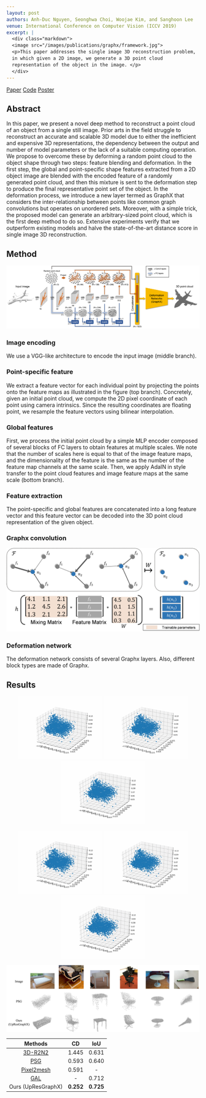 ```yaml
---
layout: post
authors: Anh-Duc Nguyen, Seonghwa Choi, Woojae Kim, and Sanghoon Lee
venue: International Conference on Computer Vision (ICCV 2019)
excerpt: | 
  <div class="markdown">
  <image src="/images/publications/graphx/framework.jpg">
  <p>This paper addresses the single image 3D reconstruction problem, 
  in which given a 2D image, we generate a 3D point cloud 
  representation of the object in the image. </p>
  </div>
---
```

[Paper](/images/publications/graphx/0351.pdf)
[Code](https://github.com/justanhduc/graphx-conv)
[Poster]()

## Abstract

<div class="markdown">
<p>In this paper, we present a novel deep method to reconstruct
a point cloud of an object from a single still image.
Prior arts in the field struggle to reconstruct an accurate
and scalable 3D model due to either the inefficient
and expensive 3D representations, the dependency between
the output and number of model parameters or the lack
of a suitable computing operation. 
We propose to overcome
these by deforming a random point cloud to the object
shape through two steps: feature blending and deformation.
In the first step, the global and point-specific shape
features extracted from a 2D object image are blended with
the encoded feature of a randomly generated point cloud,
and then this mixture is sent to the deformation step to produce
the final representative point set of the object. In the
deformation process, we introduce a new layer termed as
GraphX that considers the inter-relationship between points
like common graph convolutions but operates on unordered
sets. Moreover, with a simple trick, the proposed model can
generate an arbitrary-sized point cloud, which is the first
deep method to do so. Extensive experiments verify that we
outperform existing models and halve the state-of-the-art
distance score in single image 3D reconstruction. </p>
</div>

## Method

![framework](/images/publications/graphx/framework.jpg)

### Image encoding

We use a VGG-like architecture to
encode the input image (middle branch).

### Point-specific feature

We extract a feature vector for each individual
point by projecting the points onto the feature maps
as illustrated in the figure (top branch). Concretely, given an
initial point cloud, we compute the 2D pixel coordinate of
each point using camera intrinsics. Since the resulting coordinates
are floating point, we resample the feature vectors
using bilinear interpolation.

### Global features

First, we process the initial point
cloud by a simple MLP encoder
composed of several blocks of FC layers
to obtain features at multiple scales. We note that the
number of scales here is equal to that of the image feature
maps, and the dimensionality of the feature is the same as
the number of the feature map channels at the same scale.
Then, we apply AdaIN in style transfer to the point cloud features and
image feature maps at the same scale (bottom branch). 

### Feature extraction

The point-specific and global features are concatenated into a long
feature vector and this feature vector can be decoded into the 3D 
point cloud representation of the given object.

### Graphx convolution

![graphx](/images/publications/graphx/graphx.jpg)

### Deformation network

The deformation network consists of several Graphx layers.
Also, different block types are made of Graphx.


## Results

<p align='center'>
  <img src='/images/publications/graphx/results/airplane.gif' width="220px">
  <img src='/images/publications/graphx/results/bench.gif' width="220px">
  <img src='/images/publications/graphx/results/car.gif' width="220px">
</p>

<p align='center'>
  <img src='/images/publications/graphx/results/lamp.gif' width="220px">
  <img src='/images/publications/graphx/results/monitor.gif' width="220px">
  <img src='/images/publications/graphx/results/table.gif' width="220px">
</p>

![qualitative-real](/images/publications/graphx/results/qualitative_real.jpg)

|Methods|CD|IoU|
|:-------:|:---:|:-------:|
|[3D-R2N2](http://3d-r2n2.stanford.edu/)|1.445|0.631|
|[PSG](https://arxiv.org/abs/1612.00603)|0.593|0.640|
|[Pixel2mesh](https://github.com/nywang16/Pixel2Mesh)|0.591|-|
|[GAL](https://link.springer.com/chapter/10.1007/978-3-030-01237-3_49)|-|0.712|
|Ours (UpResGraphX)|__0.252__|__0.725__|
